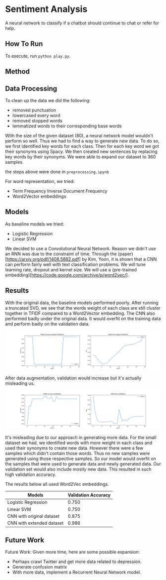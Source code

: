 Sentiment Analysis
=====================

A neural network to classify if a chatbot should continue to chat or refer for help. 

How To Run
------------

To execute, run `python play.py`.

Method
------------

Data Processing
------------

To clean up the data we did the following:
* removed punctuation
* lowercased every word
* removed stopped words
* lemmatized words to their corresponding base words  

With the size of the given dataset (80), a neural network model wouldn't perform so well. Thus we had to find a way to generate new data. To do so, we first identified key words for each class. Then for each key word we got their synonyms using Spacy. We then created new sentences by replacing key words by their synonyms. We were able to expand our dataset to 360 samples.  

the steps above were done in `preprocessing.ipynb`  

For word representation, we tried:
* Term Frequency Inverse Document Frequency
* Word2Vector embeddings

Models
------------

As baseline models we tried:
* Logistic Regression
* Linear SVM  

 
We decided to use a Convolutional Neural Network. Reason we didn't use an RNN was due to the constraint of time. Through the (paper)[https://arxiv.org/pdf/1408.5882.pdf] by Kim, Yoon, it is shown that a CNN can perform fairly well with text classification problems. We will tune learning rate, dropout and kernel size. We will use a (pre-trained embedding)[https://code.google.com/archive/p/word2vec/]. 

Results
------------

With the original data, the baseline models performed poorly. After running a truncated SVD, we see that the words weight of each class are still cluster together in TFIDF compared to a Word2Vector embedding. The CNN also performed badly under the original data. It would overfit on the training data and perform badly on the validation data.    

![alt text](https://github.com/HashBrownMap/datalogue-challenge/blob/master/original_history.png)

After data augmentation, validation would increase but it's actually misleading us.   

![alt text](https://github.com/HashBrownMap/datalogue-challenge/blob/master/history.png)

It's misleading due to our approach in generating more data. For the small dataset we had, we identified words with more weight in each class and used their synonyms to create new data. However there were a few samples which didn't contain those words. Thus no new samples were generated using those respective samples. So our model would overfit on the samples that were used to generate data and newly generated data. Our validation set would also include mostly new data. This resulted in such high validation accuracy.  

The results below all used Word2Vec embeddings.    

 Models | Validation Accuracy 
 -------- | ---------- 
 Logistic Regression | 0.750
 Linear SVM | 0.750 |
 CNN with original dataset | 0.875
 CNN with extended dataset | 0.986


Future Work
------------

Future Work:
Given more time, here are some possible expansion:
* Perhaps crawl Twitter and get more data related to depression.
* Generate confusion matrix
* With more data, implement a Recurrent Neural Network model. 
